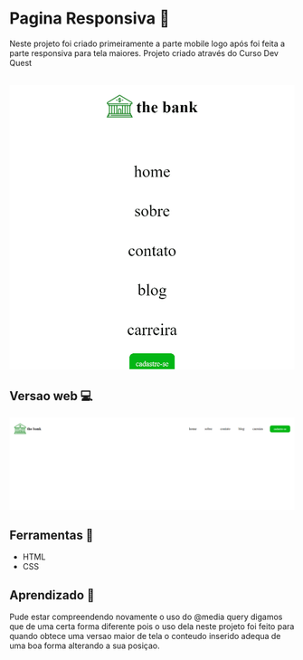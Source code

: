 # Pagina Responsiva 📱

Neste projeto foi criado primeiramente a parte mobile logo após foi feita a parte responsiva para tela maiores.
Projeto criado através do Curso Dev Quest 

<br>

<img src="src/imagem/mobile.gif">

## Versao web 💻

<img src="src/imagem/web.png">

## Ferramentas 🔨
- HTML
- CSS

## Aprendizado 🧠
Pude estar compreendendo novamente o uso do @media query digamos que de uma certa forma diferente pois o uso dela neste projeto foi feito para quando obtece uma versao maior de tela o conteudo inserido adequa de uma boa forma alterando a sua posiçao.